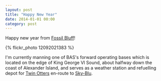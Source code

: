 ```yaml
---
layout: post
title: "Happy New Year"
date: 2014-01-01 00:00
category: post
---
```


Happy new year from [Fossil Bluff](http://www.antarctica.ac.uk/living_and_working/research_stations/fossil_bluff)!

{% flickr_photo 12092021383 %}

I'm currently manning one of BAS's forward operating bases which is located on the edge of King George VI Sound, about halfway down the coast of Alexander Island, and serves as a weather station and refuelling depot for [Twin Otters](http://en.wikipedia.org/wiki/De_Havilland_Canada_DHC-6_Twin_Otter) en-route to [Sky-Blu](http://www.antarctica.ac.uk/living_and_working/research_stations/skyblu).